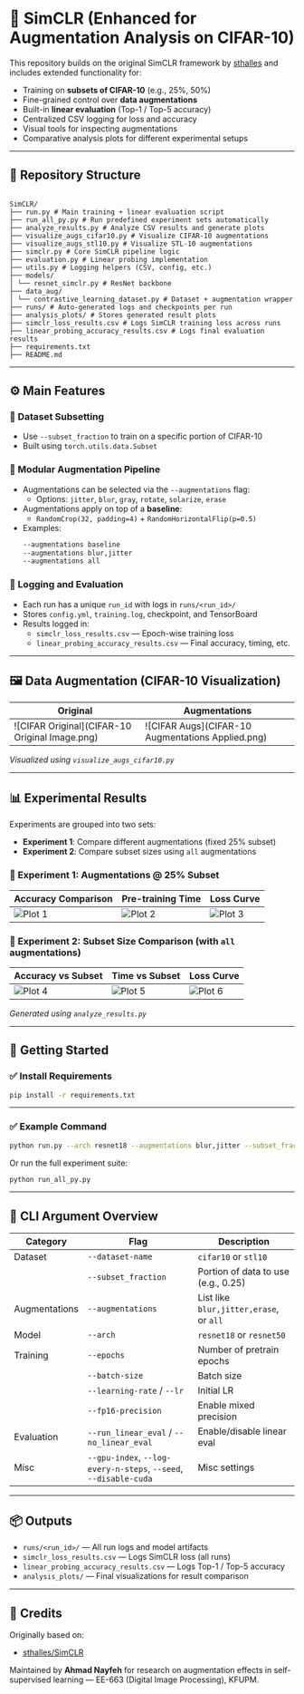 # 🔬 SimCLR (Enhanced for Augmentation Analysis on CIFAR-10)

This repository builds on the original SimCLR framework by [sthalles](https://github.com/sthalles/SimCLR) and includes extended functionality for:

- Training on **subsets of CIFAR-10** (e.g., 25%, 50%)
- Fine-grained control over **data augmentations**
- Built-in **linear evaluation** (Top-1 / Top-5 accuracy)
- Centralized CSV logging for loss and accuracy
- Visual tools for inspecting augmentations
- Comparative analysis plots for different experimental setups

---
## 📁 Repository Structure

```

SimCLR/  
├── run.py # Main training + linear evaluation script  
├── run_all_py.py # Run predefined experiment sets automatically  
├── analyze_results.py # Analyze CSV results and generate plots  
├── visualize_augs_cifar10.py # Visualize CIFAR-10 augmentations  
├── visualize_augs_stl10.py # Visualize STL-10 augmentations  
├── simclr.py # Core SimCLR pipeline logic  
├── evaluation.py # Linear probing implementation  
├── utils.py # Logging helpers (CSV, config, etc.)  
├── models/  
│ └── resnet_simclr.py # ResNet backbone  
├── data_aug/  
│ └── contrastive_learning_dataset.py # Dataset + augmentation wrapper  
├── runs/ # Auto-generated logs and checkpoints per run  
├── analysis_plots/ # Stores generated result plots  
├── simclr_loss_results.csv # Logs SimCLR training loss across runs  
├── linear_probing_accuracy_results.csv # Logs final evaluation results  
├── requirements.txt  
├── README.md

```

---
## ⚙️ Main Features

### 🔹 Dataset Subsetting
- Use `--subset_fraction` to train on a specific portion of CIFAR-10
- Built using `torch.utils.data.Subset`

### 🔹 Modular Augmentation Pipeline
- Augmentations can be selected via the `--augmentations` flag:
  - Options: `jitter`, `blur`, `gray`, `rotate`, `solarize`, `erase`
- Augmentations apply on top of a **baseline**:
  - `RandomCrop(32, padding=4)` + `RandomHorizontalFlip(p=0.5)`
- Examples:
  ```bash
  --augmentations baseline
  --augmentations blur,jitter
  --augmentations all


### 🔹 Logging and Evaluation

- Each run has a unique `run_id` with logs in `runs/<run_id>/`
- Stores `config.yml`, `training.log`, checkpoint, and TensorBoard
- Results logged in:
    - `simclr_loss_results.csv` — Epoch-wise training loss
    - `linear_probing_accuracy_results.csv` — Final accuracy, timing, etc.

---

## 🖼️ Data Augmentation (CIFAR-10 Visualization)

| Original                                       | Augmentations                                     |
| ---------------------------------------------- | ------------------------------------------------- |
| ![CIFAR Original](CIFAR-10 Original Image.png) | ![CIFAR Augs](CIFAR-10 Augmentations Applied.png) |

_Visualized using `visualize_augs_cifar10.py`_

---
## 📊 Experimental Results

Experiments are grouped into two sets:
- **Experiment 1**: Compare different augmentations (fixed 25% subset)
- **Experiment 2**: Compare subset sizes using `all` augmentations

### 🔹 Experiment 1: Augmentations @ 25% Subset

| Accuracy Comparison                                      | Pre-training Time                                             | Loss Curve                                                  |
| -------------------------------------------------------- | ------------------------------------------------------------- | ----------------------------------------------------------- |
| ![Plot 1](analysis_plots/1_accuracy_vs_augmentation.png) | ![Plot 2](analysis_plots/1_pretrain_time_vs_augmentation.png) | ![Plot 3](analysis_plots/1_loss_curves_vs_augmentation.png) |


### 🔹 Experiment 2: Subset Size Comparison (with `all` augmentations)

| Accuracy vs Subset                                          | Time vs Subset                                                   | Loss Curve                                                     |
| ----------------------------------------------------------- | ---------------------------------------------------------------- | -------------------------------------------------------------- |
| ![Plot 4](analysis_plots/2_accuracy_vs_subset_fraction.png) | ![Plot 5](analysis_plots/2_pretrain_time_vs_subset_fraction.png) | ![Plot 6](analysis_plots/2_loss_curves_vs_subset_fraction.png) |

_Generated using `analyze_results.py`_

---
## 🚀 Getting Started

### ✅ Install Requirements

```bash
pip install -r requirements.txt
```

---
### ✅ Example Command

```bash
python run.py --arch resnet18 --augmentations blur,jitter --subset_fraction 0.25 --epochs 50
```

Or run the full experiment suite:

```bash
python run_all_py.py
```

---
## 🧪 CLI Argument Overview

|Category|Flag|Description|
|---|---|---|
|Dataset|`--dataset-name`|`cifar10` or `stl10`|
||`--subset_fraction`|Portion of data to use (e.g., 0.25)|
|Augmentations|`--augmentations`|List like `blur,jitter,erase`, or `all`|
|Model|`--arch`|`resnet18` or `resnet50`|
|Training|`--epochs`|Number of pretrain epochs|
||`--batch-size`|Batch size|
||`--learning-rate` / `--lr`|Initial LR|
||`--fp16-precision`|Enable mixed precision|
|Evaluation|`--run_linear_eval` / `--no_linear_eval`|Enable/disable linear eval|
|Misc|`--gpu-index`, `--log-every-n-steps`, `--seed`, `--disable-cuda`|Misc settings|

---
## 📦 Outputs

- `runs/<run_id>/` — All run logs and model artifacts
- `simclr_loss_results.csv` — Logs SimCLR loss (all runs)
- `linear_probing_accuracy_results.csv` — Logs Top-1 / Top-5 accuracy
- `analysis_plots/` — Final visualizations for result comparison

---
## 🤝 Credits

Originally based on:

- [sthalles/SimCLR](https://github.com/sthalles/SimCLR)

Maintained by **Ahmad Nayfeh** for research on augmentation effects in self-supervised learning — EE-663 (Digital Image Processing), KFUPM.